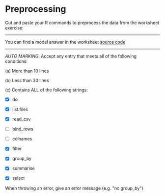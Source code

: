 # Preprocessing

Cut and paste your R commands to preprocess the data from the worksheet exercise:

----

You can find a model answer in the worksheet [source code](https://github.com/ajwills72/rminr/blob/master/src/preproc.Rmd)

----

_AUTO MARKING_: Accept any entry that meets all of the following conditions:

(a) More than 10 lines 

(b) Less than 30 lines

(c) Contains ALL of the following strings: 


- [x] do 

- [x] list.files

- [x] read_csv

- [ ] bind_rows 

- [ ] colnames

- [x] filter

- [x] group_by

- [x] summarise

- [x] select

When throwing an error, give an error message (e.g. "no group_by") 
